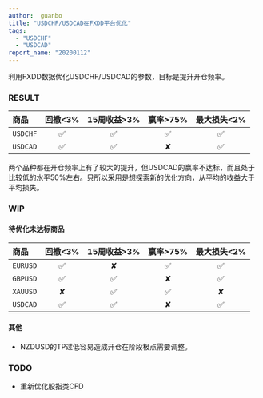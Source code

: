 ```yaml
---
author:  guanbo
title: "USDCHF/USDCAD在FXDD平台优化"
tags: 
  - "USDCHF"
  - "USDCAD"
report_name: "20200112"
---
```


利用FXDD数据优化USDCHF/USDCAD的参数，目标是提升开仓频率。

### RESULT  

| 商品 | 回撤<3% | 15周收益>3% | 赢率>75% | 最大损失<2%|    
|:-|:-:|:-:|:-:|:-:|
| `USDCHF` | &#9989; | &#9989;  | &#9989;  | &#9989;  |     
| `USDCAD` | &#9989; | &#9989;  | &#10008;  | &#9989;  |     

两个品种都在开仓频率上有了较大的提升，但USDCAD的赢率不达标，而且处于比较低的水平50%左右。只所以采用是想探索新的优化方向，从平均的收益大于平均损失。

### WIP

#### 待优化未达标商品

| 商品 | 回撤<3% | 15周收益>3% | 赢率>75% | 最大损失<2%|    
|:-|:-:|:-:|:-:|:-:|
| `EURUSD` | &#9989; | &#10008;  | &#9989;  | &#9989;  |     
| `GBPUSD` | &#9989; | &#9989;  | &#10008;  | &#9989;  |     
| `XAUUSD` | &#10008; | &#9989;  | &#9989;  | &#10008;  |     
| `USDCAD` | &#9989; | &#9989;  | &#10008;  | &#9989;  |     

#### 其他
- NZDUSD的TP过低容易造成开仓在阶段极点需要调整。

### TODO
- 重新优化股指类CFD
